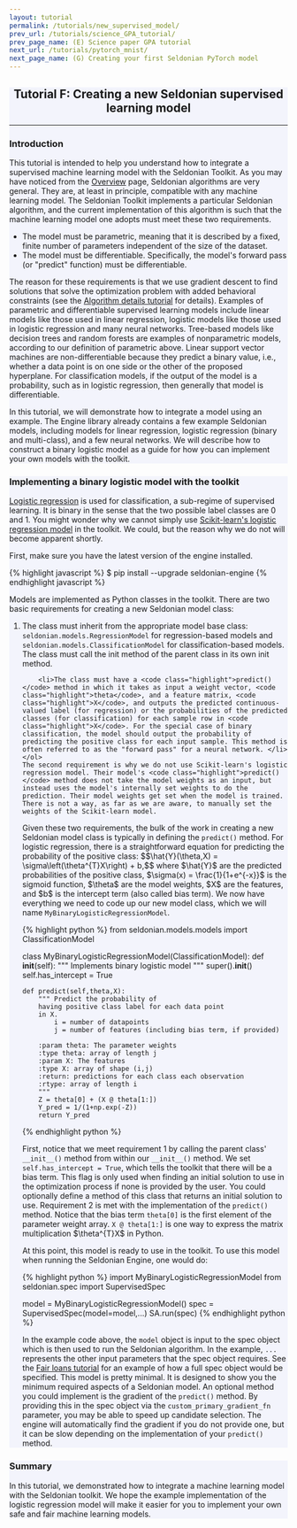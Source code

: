 ```yaml
---
layout: tutorial
permalink: /tutorials/new_supervised_model/
prev_url: /tutorials/science_GPA_tutorial/
prev_page_name: (E) Science paper GPA tutorial
next_url: /tutorials/pytorch_mnist/
next_page_name: (G) Creating your first Seldonian PyTorch model
---
```


<!-- Main Container -->
<div class="container p-3 my-2 border" style="background-color: #f3f4fc;">
    <h2 align="center" class="mb-3">Tutorial F: Creating a new Seldonian supervised learning model </h2>
    <hr class="my-4">
    <h3>Introduction</h3>
    <p>
        This tutorial is intended to help you understand how to integrate a supervised machine learning model with the Seldonian Toolkit. As you may have noticed from the <a href="{{ "/overview/#algorithm" | relative_url}}">Overview</a> page, Seldonian algorithms are very general. They are, at least in principle, compatible with any machine learning model. The Seldonian Toolkit implements a particular Seldonian algorithm, and the current implementation of this algorithm is such that the machine learning model one adopts must meet these two requirements.
    </p>
    <ul>
        <li>
            The model must be parametric, meaning that it is described by a fixed, finite number of parameters independent of the size of the dataset. 
        </li>
        <li>
            The model must be differentiable. Specifically, the model's forward pass (or "predict" function) must be differentiable.
        </li>
    </ul>
    <p> 
        The reason for these requirements is that we use gradient descent to find solutions that solve the optimization problem with added behavioral constraints (see the <a href="{{ "/tutorials/alg_details_tutorial" | relative_url}}">Algorithm details tutorial</a> for details). Examples of parametric and differentiable supervised learning models include linear models like those used in linear regression, logistic models like those used in logistic regression and many neural networks. Tree-based models like decision trees and random forests are examples of nonparametric models, according to our definition of parametric above. Linear support vector machines are non-differentiable because they predict a binary value, i.e., whether a data point is on one side or the other of the proposed hyperplane. For classification models, if the output of the model is a probability, such as in logistic regression, then generally that model is differentiable. 
    </p>
   
   <p>
       In this tutorial, we will demonstrate how to integrate a model using an example. The Engine library already contains a few example Seldonian models, including models for linear regression, logistic regression (binary and multi-class), and a few neural networks. We will describe how to construct a binary logistic model as a guide for how you can implement your own models with the toolkit.
   </p>
</div>

<div class="container p-3 my-2 border" style="background-color: #f3f4fc;">
<h3> Implementing a binary logistic model with the toolkit </h3>

<p>
    <a href="https://en.wikipedia.org/wiki/Logistic_regression#Model">Logistic regression</a> is used for classification, a sub-regime of supervised learning. It is binary in the sense that the two possible label classes are 0 and 1. You might wonder why we cannot simply use <a href="https://scikit-learn.org/stable/modules/generated/sklearn.linear_model.LogisticRegression.html#sklearn.linear_model.LogisticRegression">Scikit-learn's logistic regression model</a> in the toolkit. We could, but the reason why we do not will become apparent shortly.
</p>   
<p>
First, make sure you have the latest version of the engine installed. </p>    
{% highlight javascript %}
$ pip install --upgrade seldonian-engine
{% endhighlight javascript %}

<p>
    Models are implemented as Python classes in the toolkit. There are two basic requirements for creating a new Seldonian model class:
    <ol>
        <li>The class must inherit from the appropriate model base class: <code class="highlight">seldonian.models.RegressionModel</code> for regression-based models and <code class="highlight">seldonian.models.ClassificationModel</code> for classification-based models. The class must call the init method of the parent class in its own init method. </li>
        
        <li>The class must have a <code class="highlight">predict()</code> method in which it takes as input a weight vector, <code class="highlight">theta</code>, and a feature matrix, <code class="highlight">X</code>, and outputs the predicted continuous-valued label (for regression) or the probabilities of the predicted classes (for classification) for each sample row in <code class="highlight">X</code>. For the special case of binary classification, the model should output the probability of predicting the positive class for each input sample. This method is often referred to as the "forward pass" for a neural network. </li>
    </ol> 
    The second requirement is why we do not use Scikit-learn's logistic regression model. Their model's <code class="highlight">predict()</code> method does not take the model weights as an input, but instead uses the model's internally set weights to do the prediction. Their model weights get set when the model is trained. There is not a way, as far as we are aware, to manually set the weights of the Scikit-learn model.
</p>
<p>
    Given these two requirements, the bulk of the work in creating a new Seldonian model class is typically in defining the <code class="highlight">predict()</code> method. For logistic regression, there is a straightforward equation for predicting the probability of the positive class: $$\hat{Y}(\theta,X) = \sigma\left(\theta^{T}X\right) + b,$$
    where $\hat{Y}$ are the predicted probabilities of the positive class, $\sigma(x) = \frac{1}{1+e^{-x}}$ is the sigmoid function, $\theta$ are the model weights, $X$ are the features, and $b$ is the intercept term (also called bias term). We now have everything we need to code up our new model class, which we will name <code class="highlight">MyBinaryLogisticRegressionModel</code>.
</p>

{% highlight python %}
from seldonian.models.models import ClassificationModel

class MyBinaryLogisticRegressionModel(ClassificationModel):
    def __init__(self):
        """ Implements binary logistic model """
        super().__init__()
        self.has_intercept = True

    def predict(self,theta,X):
        """ Predict the probability of 
        having positive class label for each data point
        in X. 
            i = number of datapoints
            j = number of features (including bias term, if provided)

        :param theta: The parameter weights
        :type theta: array of length j 
        :param X: The features 
        :type X: array of shape (i,j)
        :return: predictions for each class each observation
        :rtype: array of length i
        """
        Z = theta[0] + (X @ theta[1:]) 
        Y_pred = 1/(1+np.exp(-Z))
        return Y_pred
{% endhighlight python %}
<p>
    First, notice that we meet requirement 1 by calling the parent class' <code class="highlight">__init__()</code> method from within our <code class="highlight">__init__()</code> method. We set <code class="highlight">self.has_intercept = True</code>, which tells the toolkit that there will be a bias term. This flag is only used when finding an initial solution to use in the optimization process if none is provided by the user. You could optionally define a method of this class that returns an initial solution to use. Requirement 2 is met with the implementation of the <code class="highlight">predict()</code> method. Notice that the bias term <code class="highlight">theta[0]</code> is the first element of the parameter weight array. <code class="highlight">X @ theta[1:]</code> is one way to express the matrix multiplication $\theta^{T}X$ in Python.
</p>

<p>
    At this point, this model is ready to use in the toolkit. To use this model when running the Seldonian Engine, one would do:
</p>
{% highlight python %}
import MyBinaryLogisticRegressionModel
from seldonian.spec import SupervisedSpec

model = MyBinaryLogisticRegressionModel()
spec = SupervisedSpec(model=model,...)
SA.run(spec)
{% endhighlight python %}
<p>
    In the example code above, the <code class="highlight">model</code> object is input to the spec object which is then used to run the Seldonian algorithm. In the example, <code class="highlight">...</code> represents the other input parameters that the spec object requires. See the <a href="{{ "/tutorials/fair_loans_tutorial" | relative_url}}">Fair loans tutorial</a> for an example of how a full spec object would be specified. This model is pretty minimal. It is designed to show you the minimum required aspects of a Seldonian model. An optional method you could implement is the gradient of the <code class="highlight">predict()</code> method. By providing this in the spec object via the <code class="highlight">custom_primary_gradient_fn</code> parameter, you may be able to speed up candidate selection. The engine will automatically find the gradient if you do not provide one, but it can be slow depending on the implementation of your <code class="highlight">predict()</code> method.
</p>
</div>

<div class="container p-3 my-2 border" style="background-color: #f3f4fc;">    
<h3>Summary</h3>
<p>In this tutorial, we demonstrated how to integrate a machine learning model with the Seldonian toolkit. We hope the example implementation of the logistic regression model will make it easier for you to implement your own safe and fair machine learning models.  </p>

</div> 